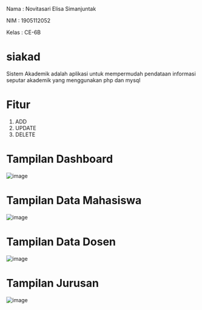 Nama : Novitasari Elisa Simanjuntak

NIM : 1905112052

Kelas : CE-6B



# siakad
Sistem Akademik adalah aplikasi untuk mempermudah pendataan informasi seputar akademik yang menggunakan php dan mysql

# Fitur
1. ADD
2. UPDATE
3. DELETE

# Tampilan Dashboard
![image](https://user-images.githubusercontent.com/91000274/172878463-87c439f2-06cc-4358-a7fe-42c1d57022e3.png)



# Tampilan Data Mahasiswa
![image](https://user-images.githubusercontent.com/91000274/172878765-4bb66d56-01a8-4c09-b4e9-6139db5d10ed.png)



# Tampilan Data Dosen
![image](https://user-images.githubusercontent.com/91000274/172878820-6db20627-4531-45cd-a453-49163e617a79.png)



# Tampilan Jurusan
![image](https://user-images.githubusercontent.com/91000274/172878912-1b579b7c-0053-4f88-997c-8b6ac16dcc92.png)

